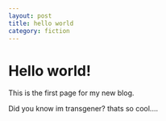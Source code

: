 ```yaml
---
layout: post
title: hello world
category: fiction
---
```


# Hello world!
This is the first page for my new blog.

Did you know im transgener? thats so cool....
